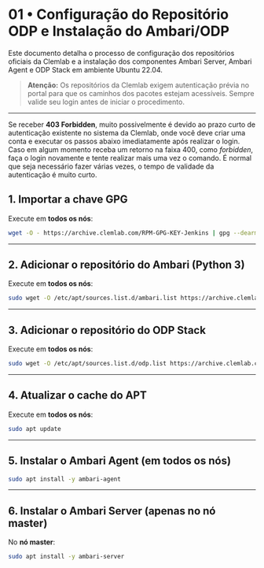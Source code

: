 # 01 • Configuração do Repositório ODP e Instalação do Ambari/ODP

Este documento detalha o processo de configuração dos repositórios oficiais da Clemlab e a instalação dos componentes Ambari Server, Ambari Agent e ODP Stack em ambiente Ubuntu 22.04.

> **Atenção:** Os repositórios da Clemlab exigem autenticação prévia no portal para que os caminhos dos pacotes estejam acessíveis. Sempre valide seu login antes de iniciar o procedimento.

---
Se receber **403 Forbidden**, muito possivelmente é devido ao prazo curto de autenticação existente no sistema da Clemlab, onde você deve criar uma conta e executar os passos abaixo imediatamente após realizar o login. Caso em algum momento receba um retorno na faixa 400, como *forbidden*, faça o login novamente e tente realizar mais uma vez o comando. É normal que seja necessário fazer várias vezes, o tempo de validade da autenticação é muito curto.

## 1. Importar a chave GPG

Execute em **todos os nós**:

```bash
wget -O - https://archive.clemlab.com/RPM-GPG-KEY-Jenkins | gpg --dearmor | sudo tee /etc/apt/trusted.gpg.d/odp.gpg > /dev/null
```

---

## 2. Adicionar o repositório do Ambari (Python 3)

Execute em **todos os nós**:

```bash
sudo wget -O /etc/apt/sources.list.d/ambari.list https://archive.clemlab.com/ubuntu22-python3/ambari-release/2.7.11.0.0-161/ambari.list
```
---

## 3. Adicionar o repositório do ODP Stack

Execute em **todos os nós**:

```bash
sudo wget -O /etc/apt/sources.list.d/odp.list https://archive.clemlab.com/ubuntu22/odp-release/1.2.4.0-108/ambari.list
```
---

## 4. Atualizar o cache do APT

Execute em **todos os nós**:

```bash
sudo apt update
```

---

## 5. Instalar o Ambari Agent (em todos os nós)

```bash
sudo apt install -y ambari-agent
```
---

## 6. Instalar o Ambari Server (**apenas no nó master**)

No **nó master**:

```bash
sudo apt install -y ambari-server
```
